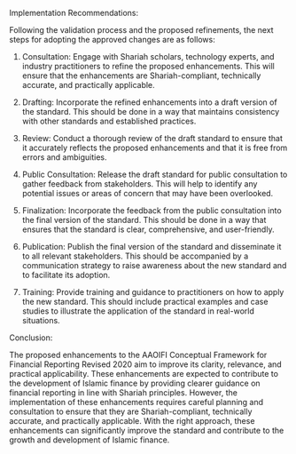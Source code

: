 Implementation Recommendations:

Following the validation process and the proposed refinements, the next steps for adopting the approved changes are as follows:

1. Consultation: Engage with Shariah scholars, technology experts, and industry practitioners to refine the proposed enhancements. This will ensure that the enhancements are Shariah-compliant, technically accurate, and practically applicable.

2. Drafting: Incorporate the refined enhancements into a draft version of the standard. This should be done in a way that maintains consistency with other standards and established practices.

3. Review: Conduct a thorough review of the draft standard to ensure that it accurately reflects the proposed enhancements and that it is free from errors and ambiguities.

4. Public Consultation: Release the draft standard for public consultation to gather feedback from stakeholders. This will help to identify any potential issues or areas of concern that may have been overlooked.

5. Finalization: Incorporate the feedback from the public consultation into the final version of the standard. This should be done in a way that ensures that the standard is clear, comprehensive, and user-friendly.

6. Publication: Publish the final version of the standard and disseminate it to all relevant stakeholders. This should be accompanied by a communication strategy to raise awareness about the new standard and to facilitate its adoption.

7. Training: Provide training and guidance to practitioners on how to apply the new standard. This should include practical examples and case studies to illustrate the application of the standard in real-world situations.

Conclusion:

The proposed enhancements to the AAOIFI Conceptual Framework for Financial Reporting Revised 2020 aim to improve its clarity, relevance, and practical applicability. These enhancements are expected to contribute to the development of Islamic finance by providing clearer guidance on financial reporting in line with Shariah principles. However, the implementation of these enhancements requires careful planning and consultation to ensure that they are Shariah-compliant, technically accurate, and practically applicable. With the right approach, these enhancements can significantly improve the standard and contribute to the growth and development of Islamic finance.
